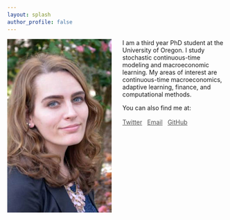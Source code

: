 ```yaml
---
layout: splash
author_profile: false
---
```

<img class="img-responsive" style="float: left;margin-right: 25px;" src="/images/Professional_HeadShot.jpg">

I am a third year PhD student at the University of Oregon. 
I study stochastic continuous-time modeling and macroeconomic learning. 
My areas of interest are continuous-time macroeconomics, adaptive learning, finance, and computational methods.  

You can also find me at: 

<div class="contact-buttons" style="line-height:160%;padding-left:8em;margin-top:10px">
<p>
<a href="https://twitter.com/ChandlerLester_" target="_blank" style="color:#515151;"><i class="fab fa-fw fa-twitter-square"></i>Twitter</a>
  &nbsp;
<a href="mailto:clester3@uoregon.edu" target="_blank" style="color:#515151;"><i class="fa fa-envelope"></i> Email</a> 
&nbsp;
<a href="https://github.com/chandlerlester" target="_blank" style="color:#515151;"><i class="fab fa-github"></i>GitHub </a>

</p>
</div>

